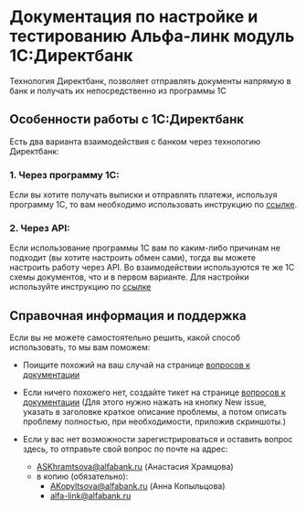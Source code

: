 # Документация по настройке и тестированию Альфа-линк модуль 1С:Директбанк

Технология Директбанк, позволяет отправлять документы напрямую в банк и получать их непосредственно из программы 1С

## Особенности работы с 1С:Директбанк

Есть два варианта взаимодействия с банком через технологию Директбанк:

### 1. Через программу 1С: 
  Если вы хотите получать выписки и отправлять платежи, используя программу 1С, то вам необходимо использовать инструкцию по [ссылке](https://github.com/Host-to-Host-Instructions/alfalink-1c-directbank-via-1c).

### 2. Через API:
  Если использование программы 1С вам по каким-либо причинам не подходит (вы хотите настроить обмен сами), тогда вы можете настроить работу через API. Во взаимодействии используются те же 1С схемы документов, что и в первом варианте. Для настройки используйте инструкцию по [ссылке](https://github.com/Host-to-Host-Instructions/alfalink-1c-directbank-via-api)


## Справочная информация и поддержка 

Если вы не можете самостоятельно решить, какой способ использовать, то мы вам поможем:
- Поищите похожий на ваш случай на странице [вопросов к документации](https://github.com/Host-to-Host-Instructions/alfalink-1c-directbank-documentation/issues)
- Если ничего похожего нет, создайте тикет на странице [вопросов к документации](https://github.com/Host-to-Host-Instructions/alfalink-1c-directbank-documentation/issues)
    (Для этого нужно нажать на кнопку New issue, указать в заголовке краткое описание проблемы, а потом описать проблему полностью, при необходимости, приложив скриншоты.)
    
- Если у вас нет возможности зарегистрироваться и оставить вопрос здесь, то отправьте свой вопрос по почте на адрес:
   - ASKhramtsova@alfabank.ru (Анастасия Храмцова)
   - в копию (обязательно):
      - AKopyltsova@alfabank.ru (Анна Копыльцова)
      - alfa-link@alfabank.ru 
